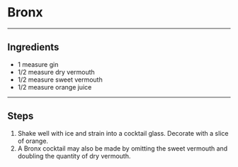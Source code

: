 # Bronx

---

## Ingredients

* 1 measure gin
* 1/2 measure dry vermouth
* 1/2 measure sweet vermouth
* 1/2 measure orange juice

---

## Steps

1.  Shake well with ice and strain into a cocktail glass. Decorate with a slice of orange.
2.  A Bronx cocktail may also be made by omitting the sweet vermouth and doubling the quantity of dry vermouth.